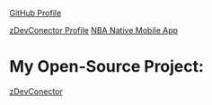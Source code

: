 [GitHub Profile](https://github.com/zayidu)

[zDevConector Profile](https://powerful-brook-38361.herokuapp.com/profile/5eccd4c4672f18b60a4e7bc4)
[NBA Native Mobile App](https://nba-full-stack-59c4b.web.app)

# My Open-Source Project:

[zDevConector](https://powerful-brook-38361.herokuapp.com)
